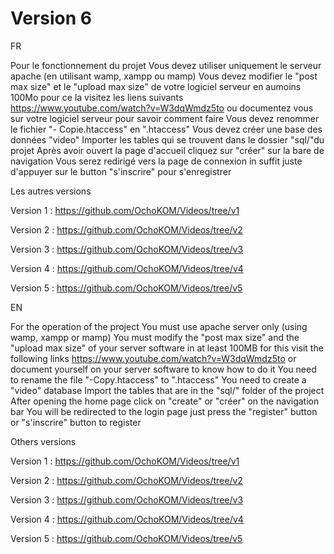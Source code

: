 # Version 6

FR

Pour le fonctionnement du projet Vous devez utiliser uniquement le serveur apache (en utilisant wamp, xampp ou mamp) Vous devez modifier le "post max size" et le "upload max size" de votre logiciel serveur en aumoins 100Mo pour ce la visitez les liens suivants https://www.youtube.com/watch?v=W3dqWmdz5to ou documentez vous sur votre logiciel serveur pour savoir comment faire Vous devez renommer le fichier "- Copie.htaccess" en ".htaccess" Vous devez créer une base des données "video" Importer les tables qui se trouvent dans le dossier "sql/"du projet Après avoir ouvert la page d'accueil cliquez sur "créer" sur la bare de navigation Vous serez redirigé vers la page de connexion in suffit juste d'appuyer sur le button "s'inscrire" pour s'enregistrer

Les autres versions

Version 1 : https://github.com/OchoKOM/Videos/tree/v1

Version 2 : https://github.com/OchoKOM/Videos/tree/v2

Version 3 : https://github.com/OchoKOM/Videos/tree/v3

Version 4 : https://github.com/OchoKOM/Videos/tree/v4

Version 5 : https://github.com/OchoKOM/Videos/tree/v5

EN

For the operation of the project You must use apache server only (using wamp, xampp or mamp) You must modify the "post max size" and the "upload max size" of your server software in at least 100MB for this visit the following links https://www.youtube.com/watch?v=W3dqWmdz5to or document yourself on your server software to know how to do it You need to rename the file "-Copy.htaccess" to ".htaccess" You need to create a "video" database Import the tables that are in the "sql/" folder of the project After opening the home page click on "create" or "créer" on the navigation bar You will be redirected to the login page just press the "register" button or "s'inscrire" button to register

Others versions

Version 1 : https://github.com/OchoKOM/Videos/tree/v1

Version 2 : https://github.com/OchoKOM/Videos/tree/v2

Version 3 : https://github.com/OchoKOM/Videos/tree/v3

Version 4 : https://github.com/OchoKOM/Videos/tree/v4

Version 5 : https://github.com/OchoKOM/Videos/tree/v5
